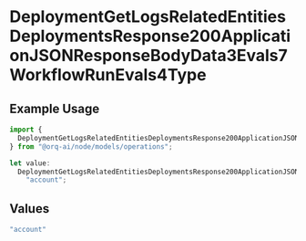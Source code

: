 # DeploymentGetLogsRelatedEntitiesDeploymentsResponse200ApplicationJSONResponseBodyData3Evals7WorkflowRunEvals4Type

## Example Usage

```typescript
import {
  DeploymentGetLogsRelatedEntitiesDeploymentsResponse200ApplicationJSONResponseBodyData3Evals7WorkflowRunEvals4Type,
} from "@orq-ai/node/models/operations";

let value:
  DeploymentGetLogsRelatedEntitiesDeploymentsResponse200ApplicationJSONResponseBodyData3Evals7WorkflowRunEvals4Type =
    "account";
```

## Values

```typescript
"account"
```